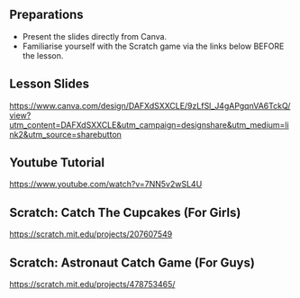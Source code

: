 ## Preparations
- Present the slides directly from Canva. 
- Familiarise yourself with the Scratch game via the links below BEFORE the lesson.

## Lesson Slides
https://www.canva.com/design/DAFXdSXXCLE/9zLfSl_J4gAPgqnVA6TckQ/view?utm_content=DAFXdSXXCLE&utm_campaign=designshare&utm_medium=link2&utm_source=sharebutton

## Youtube Tutorial
https://www.youtube.com/watch?v=7NN5v2wSL4U

## Scratch: Catch The Cupcakes (For Girls)
https://scratch.mit.edu/projects/207607549

## Scratch: Astronaut Catch Game (For Guys)
https://scratch.mit.edu/projects/478753465/
